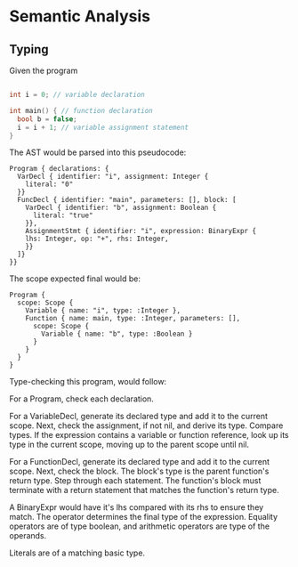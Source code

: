# Semantic Analysis

## Typing

Given the program
```c

int i = 0; // variable declaration

int main() { // function declaration
  bool b = false;
  i = i + 1; // variable assignment statement
}
```

The AST would be parsed into this pseudocode:
```
Program { declarations: {
  VarDecl { identifier: "i", assignment: Integer {
    literal: "0"
  }}
  FuncDecl { identifier: "main", parameters: [], block: [
    VarDecl { identifier: "b", assignment: Boolean {
      literal: "true"
    }},
    AssignmentStmt { identifier: "i", expression: BinaryExpr {
    lhs: Integer, op: "+", rhs: Integer,
    }}
  ]}
}}
```

The scope expected final would be:
```
Program {
  scope: Scope {
    Variable { name: "i", type: :Integer },
    Function { name: main, type: :Integer, parameters: [],
      scope: Scope {
        Variable { name: "b", type: :Boolean }
      }
    }
  }
}
```

Type-checking this program, would follow:

For a Program, check each declaration.

For a VariableDecl, generate its declared type and add it to the current scope.
Next, check the assignment, if not nil, and derive its type. Compare types.
If the expression contains a variable or function reference, look up its type
in the current scope, moving up to the parent scope until nil.

For a FunctionDecl, generate its declared type and add it to the current scope.
Next, check the block. The block's type is the parent function's return type.
Step through each statement. The function's block must terminate with a return
statement that matches the function's return type.

A BinaryExpr would have it's lhs compared with its rhs to ensure they match.
The operator determines the final type of the expression. Equality operators
are of type boolean, and arithmetic operators are type of the operands.

Literals are of a matching basic type.
